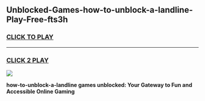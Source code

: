 
## Unblocked-Games-how-to-unblock-a-landline-Play-Free-fts3h
<h3>
<a href="https://premium76.site?title=how-to-unblock-a-landline&ref=12A">CLICK TO PLAY</a></h3>
<hr>

<h3>
<a href="https://premium76.site?title=how-to-unblock-a-landline&ref=12A">CLICK 2 PLAY</a>
  
</h3>

<a href="https://premium76.site?title=how-to-unblock-a-landline&ref=12A"><img src="https://clearcache.store/games.png"></a>


**how-to-unblock-a-landline games unblocked: Your Gateway to Fun and Accessible Online Gaming**
